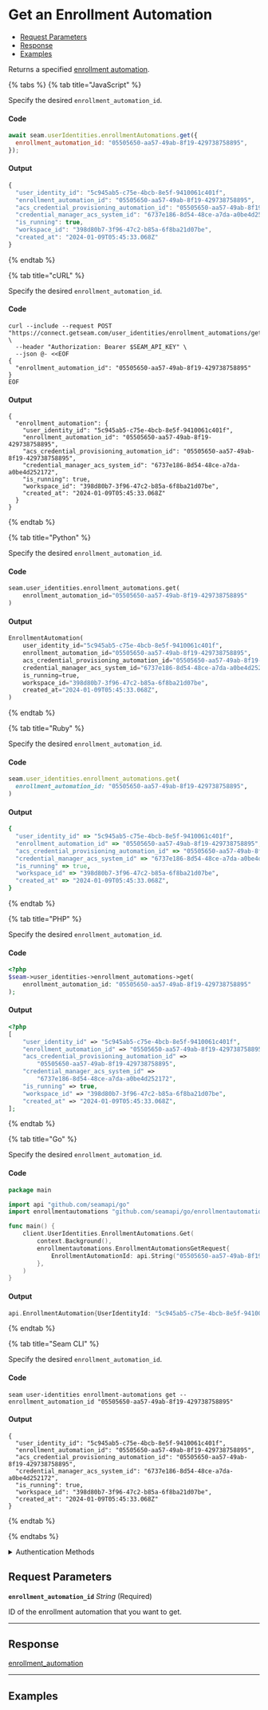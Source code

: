 # Get an Enrollment Automation

- [Request Parameters](./#request-parameters)
- [Response](./#response)
- [Examples](./#examples)

Returns a specified [enrollment automation](https://docs.seam.co/latest/capability-guides/mobile-access-in-development/issuing-mobile-credentials-from-an-access-control-system).


{% tabs %}
{% tab title="JavaScript" %}

Specify the desired `enrollment_automation_id`.

#### Code

```javascript
await seam.userIdentities.enrollmentAutomations.get({
  enrollment_automation_id: "05505650-aa57-49ab-8f19-429738758895",
});
```

#### Output

```javascript
{
  "user_identity_id": "5c945ab5-c75e-4bcb-8e5f-9410061c401f",
  "enrollment_automation_id": "05505650-aa57-49ab-8f19-429738758895",
  "acs_credential_provisioning_automation_id": "05505650-aa57-49ab-8f19-429738758895",
  "credential_manager_acs_system_id": "6737e186-8d54-48ce-a7da-a0be4d252172",
  "is_running": true,
  "workspace_id": "398d80b7-3f96-47c2-b85a-6f8ba21d07be",
  "created_at": "2024-01-09T05:45:33.068Z"
}
```
{% endtab %}

{% tab title="cURL" %}

Specify the desired `enrollment_automation_id`.

#### Code

```curl
curl --include --request POST "https://connect.getseam.com/user_identities/enrollment_automations/get" \
  --header "Authorization: Bearer $SEAM_API_KEY" \
  --json @- <<EOF
{
  "enrollment_automation_id": "05505650-aa57-49ab-8f19-429738758895"
}
EOF
```

#### Output

```curl
{
  "enrollment_automation": {
    "user_identity_id": "5c945ab5-c75e-4bcb-8e5f-9410061c401f",
    "enrollment_automation_id": "05505650-aa57-49ab-8f19-429738758895",
    "acs_credential_provisioning_automation_id": "05505650-aa57-49ab-8f19-429738758895",
    "credential_manager_acs_system_id": "6737e186-8d54-48ce-a7da-a0be4d252172",
    "is_running": true,
    "workspace_id": "398d80b7-3f96-47c2-b85a-6f8ba21d07be",
    "created_at": "2024-01-09T05:45:33.068Z"
  }
}
```
{% endtab %}

{% tab title="Python" %}

Specify the desired `enrollment_automation_id`.

#### Code

```python
seam.user_identities.enrollment_automations.get(
    enrollment_automation_id="05505650-aa57-49ab-8f19-429738758895"
)
```

#### Output

```python
EnrollmentAutomation(
    user_identity_id="5c945ab5-c75e-4bcb-8e5f-9410061c401f",
    enrollment_automation_id="05505650-aa57-49ab-8f19-429738758895",
    acs_credential_provisioning_automation_id="05505650-aa57-49ab-8f19-429738758895",
    credential_manager_acs_system_id="6737e186-8d54-48ce-a7da-a0be4d252172",
    is_running=true,
    workspace_id="398d80b7-3f96-47c2-b85a-6f8ba21d07be",
    created_at="2024-01-09T05:45:33.068Z",
)
```
{% endtab %}

{% tab title="Ruby" %}

Specify the desired `enrollment_automation_id`.

#### Code

```ruby
seam.user_identities.enrollment_automations.get(
  enrollment_automation_id: "05505650-aa57-49ab-8f19-429738758895",
)
```

#### Output

```ruby
{
  "user_identity_id" => "5c945ab5-c75e-4bcb-8e5f-9410061c401f",
  "enrollment_automation_id" => "05505650-aa57-49ab-8f19-429738758895",
  "acs_credential_provisioning_automation_id" => "05505650-aa57-49ab-8f19-429738758895",
  "credential_manager_acs_system_id" => "6737e186-8d54-48ce-a7da-a0be4d252172",
  "is_running" => true,
  "workspace_id" => "398d80b7-3f96-47c2-b85a-6f8ba21d07be",
  "created_at" => "2024-01-09T05:45:33.068Z",
}
```
{% endtab %}

{% tab title="PHP" %}

Specify the desired `enrollment_automation_id`.

#### Code

```php
<?php
$seam->user_identities->enrollment_automations->get(
    enrollment_automation_id: "05505650-aa57-49ab-8f19-429738758895"
);
```

#### Output

```php
<?php
[
    "user_identity_id" => "5c945ab5-c75e-4bcb-8e5f-9410061c401f",
    "enrollment_automation_id" => "05505650-aa57-49ab-8f19-429738758895",
    "acs_credential_provisioning_automation_id" =>
        "05505650-aa57-49ab-8f19-429738758895",
    "credential_manager_acs_system_id" =>
        "6737e186-8d54-48ce-a7da-a0be4d252172",
    "is_running" => true,
    "workspace_id" => "398d80b7-3f96-47c2-b85a-6f8ba21d07be",
    "created_at" => "2024-01-09T05:45:33.068Z",
];
```
{% endtab %}

{% tab title="Go" %}

Specify the desired `enrollment_automation_id`.

#### Code

```go
package main

import api "github.com/seamapi/go"
import enrollmentautomations "github.com/seamapi/go/enrollmentautomations"

func main() {
	client.UserIdentities.EnrollmentAutomations.Get(
		context.Background(),
		enrollmentautomations.EnrollmentAutomationsGetRequest{
			EnrollmentAutomationId: api.String("05505650-aa57-49ab-8f19-429738758895"),
		},
	)
}
```

#### Output

```go
api.EnrollmentAutomation{UserIdentityId: "5c945ab5-c75e-4bcb-8e5f-9410061c401f", EnrollmentAutomationId: "05505650-aa57-49ab-8f19-429738758895", AcsCredentialProvisioningAutomationId: "05505650-aa57-49ab-8f19-429738758895", CredentialManagerAcsSystemId: "6737e186-8d54-48ce-a7da-a0be4d252172", IsRunning: true, WorkspaceId: "398d80b7-3f96-47c2-b85a-6f8ba21d07be", CreatedAt: "2024-01-09T05:45:33.068Z"}
```
{% endtab %}

{% tab title="Seam CLI" %}

Specify the desired `enrollment_automation_id`.

#### Code

```seam_cli
seam user-identities enrollment-automations get --enrollment_automation_id "05505650-aa57-49ab-8f19-429738758895"
```

#### Output

```seam_cli
{
  "user_identity_id": "5c945ab5-c75e-4bcb-8e5f-9410061c401f",
  "enrollment_automation_id": "05505650-aa57-49ab-8f19-429738758895",
  "acs_credential_provisioning_automation_id": "05505650-aa57-49ab-8f19-429738758895",
  "credential_manager_acs_system_id": "6737e186-8d54-48ce-a7da-a0be4d252172",
  "is_running": true,
  "workspace_id": "398d80b7-3f96-47c2-b85a-6f8ba21d07be",
  "created_at": "2024-01-09T05:45:33.068Z"
}
```
{% endtab %}

{% endtabs %}


<details>

<summary>Authentication Methods</summary>

- API key
- Client session token
- Personal access token
  <br>Must also include the `seam-workspace` header in the request.

To learn more, see [Authentication](https://docs.seam.co/latest/api/authentication).
</details>

## Request Parameters

**`enrollment_automation_id`** *String* (Required)

ID of the enrollment automation that you want to get.

---


## Response

[enrollment\_automation](./)


---

## Examples

